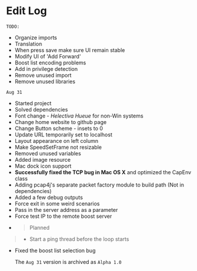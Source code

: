 # Edit Log

`TODO:`

 - Organize imports
 - Translation
 - When press save make sure UI remain stable
 - Modify UI of 'Add Forward'
 - Boost list encoding problems
 - Add in privilege detection
 - Remove unused import
 - Remove unused libraries

`Aug 31`

 - Started project
 - Solved dependencies
 - Font change - *Helectiva Hueue* for non-Win systems
 - Change home website to github page
 - Change Button scheme - insets to 0
 - Update URL temporarily set to localhost
 - Layout appearance on left column
 - Make SpeedSetFrame not resizable
 - Removed unused variables
 - Added image resource
 - Mac dock icon support
 - **Successfully fixed the TCP bug in Mac OS X** and optimized the CapEnv class
  - Adding pcap4j's separate packet factory module to build path (Not in dependencies)
  - Added a few debug outputs
  - Force exit in some weird scenarios
  - Pass in the server address as a parameter  
  - Force test IP to the remote boost server
- > Planned  
>  - Start a ping thread before the loop starts 
  - Fixed the boost list selection bug 
  
	The `Aug 31` version is archived as `Alpha 1.0`
 